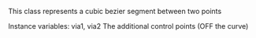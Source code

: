 This class represents a cubic bezier segment between two points

Instance variables:
	via1, via2	<Point>	The additional control points (OFF the curve)